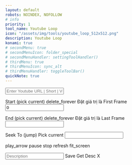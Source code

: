```yaml
---
layout: default
robots: NOINDEX, NOFOLLOW
# info
priority: 1
tool_name: Youtube Loop
icon: "/assets/img/tools/youtube_loop_512x512.png"
description: Youtube Loop
konami: true
# secondMenu: true
# secondMenuIcon: folder_special
# secondMenuHandler: settingToolHandler()
# thirdMenu: true
# thirdMenuIcon: sync_alt
# thirdMenuHandler: toggleToolBar()
quickNote: true
---
```

<!-- https://developers.google.com/youtube/iframe_api_reference#Loading_a_Video_Player -->
<!-- https://developers.google.com/youtube/player_parameters#Parameters -->
<div class="w3-padding-24"></div>
<style>
/* scroll */
.scroll {
  max-height: 350px;
  overflow-y: scroll;
}
/* width */
.scroll::-webkit-scrollbar {
  width: 3px;
}
/* Track */
.scroll::-webkit-scrollbar-track {
  background: #f1f1f1; 
}
/* Handle */
.scroll::-webkit-scrollbar-thumb {
  background: #888; 
}
/* Handle on hover */
.scroll::-webkit-scrollbar-thumb:hover {
  background: #555; 
}
</style>

<label>
  <input type="text" class="DHInput" placeholder="Enter Youtube URL | Short | VideoId here..." id="urlInput" onchange="onChangeUrlInput()">
</label>

<div class="w3-cell-row">
  <div class="w3-container w3-cell w3-mobile">
    <div id="ytplayer"></div>
    <div id="listFilesContainer" class="w3-padding w3-margin-top w3-margin-right w3-card scroll"></div>
  </div>
  <div class="w3-container w3-cell w3-mobile">
    <div class="w3-container">
      <p>
      <label class="w3-btn w3-border" onclick="pickStart()">Start (pick current)</label>
      <span class="tooltip">
        <span class="material-icons w3-button" onclick="clearToBegin()">delete_forever</span>
        <span class="tooltiptext">Đặt giá trị là First Frame</span>
      </span>
      <input class="w3-input" type="number" id="inputStart" value="0" onchange="onChangeInputParams('start', this)"></p>
      <p>
      <label class="w3-btn w3-border" onclick="pickEnd()">End (pick current)</label>
      <span class="tooltip">
        <span class="material-icons w3-button" onclick="clearToEnd()">delete_forever</span>
        <span class="tooltiptext">Đặt giá trị là Last Frame</span>
      </span>
      <input class="w3-input" type="number" id="inputEnd" onchange="onChangeInputParams('end', this)"></p>
      <p>
      <label onclick="seekTo()" class="w3-btn w3-border">Seek To (jump)</label>
      <label onclick="pickCurrent()" class="w3-btn w3-border">Pick current</label>
      <input class="w3-input" type="number" id="inputSeekTo" onchange="onChangeInputParams('seek', this)"></p>
      <p>
      <span class="material-icons w3-button" onclick="playVideo()">play_arrow</span>
      <span class="material-icons w3-button" onclick="pauseVideo()">pause</span>
      <span class="material-icons w3-button" onclick="stopVideo()">stop</span>
      <span class="material-icons w3-button" onclick="seekToStart()">refresh</span>
      <span class="material-icons w3-button" onclick="fullscreenPlayer()">fit_screen</span></p>
      <p id="playbackRatesContainer"></p>
      <p>
      <input class="w3-input" placeholder="Description" id="saveDesc">
      <label class="w3-btn w3-border w3-margin-top" onclick="fmCreateNew()">Save</label>
      <label class="w3-btn w3-border w3-margin-top" onclick="getTitleVideo()">Get Desc</label>
      <label class="w3-btn w3-border w3-margin-top" onclick="clearDescInput()">X</label></p>
    </div>
  </div>
</div>
<script src="/tools/youtubeloop/youtubeloop.js"></script>